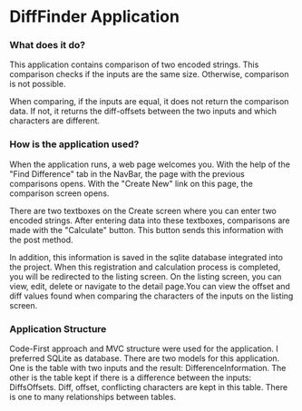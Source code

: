 <h1>DiffFinder Application</h1>

<h3>What does it do?</h3>
<p>This application contains comparison of two encoded strings. This comparison checks if the inputs are the same size. Otherwise, comparison is not possible.</p>
<p>When comparing, if the inputs are equal, it does not return the comparison data. If not, it returns the diff-offsets between the two inputs and which characters are different. </p>

<h3>How is the application used?</h3>
<p>When the application runs, a web page welcomes you. With the help of the "Find Difference" tab in the NavBar, the page with the previous comparisons opens. With the "Create New" link on this page, the comparison screen opens.</p>
<p>There are two textboxes on the Create screen where you can enter two encoded strings. After entering data into these textboxes, comparisons are made with the "Calculate" button. This button sends this information with the post method.</p>
<p>In addition, this information is saved in the sqlite database integrated into the project. When this registration and calculation process is completed, you will be redirected to the listing screen. On the listing screen, you can view, edit, delete or navigate to the detail page.You can view the offset and diff values found when comparing the characters of the inputs on the listing screen.</p>

<h3>Application Structure</h3>
<p>Code-First approach and MVC structure were used for the application. I preferred SQLite as database. There are two models for this application. One is the table with two inputs and the result: DifferenceInformation. The other is the table kept if there is a difference between the inputs: DiffsOffsets. Diff, offset, conflicting characters are kept in this table. There is one to many relationships between tables.</p>
